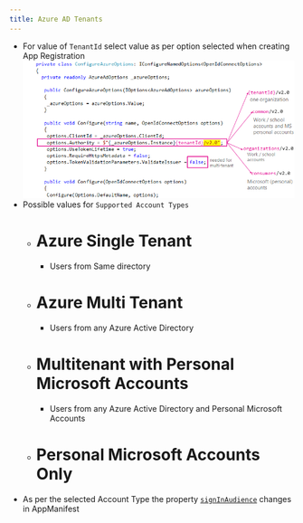```yaml
---
title: Azure AD Tenants
---
```


- For value of `TenantId` select value as per option selected when creating App Registration
    ![](/assets/images/azure/az-ad-auth-variations.png)
- Possible values for `Supported Account Types`
  - # Azure Single Tenant
    - Users from Same directory
  - # Azure Multi Tenant
    - Users from any Azure Active Directory
  - # Multitenant with Personal Microsoft Accounts
    - Users from any Azure Active Directory and Personal Microsoft Accounts
  - # Personal Microsoft Accounts Only
- As per the selected Account Type the property [`signInAudience`](app-manifest.html) changes in AppManifest